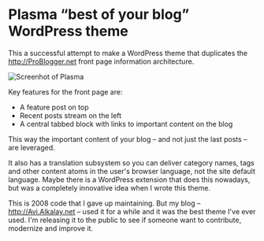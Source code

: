 # Plasma “best of your blog” WordPress theme

This a successful attempt to make a WordPress theme that duplicates the http://ProBlogger.net front page information architecture.

![Screenhot of Plasma](http://avi.alkalay.net/wp-content/themes/plasma/screenshot.png "Screenhot of Plasma")

Key features for the front page are:

* A feature post on top
* Recent posts stream on the left
* A central tabbed block with links to important content on the blog

This way the important content of your blog – and not just the last posts – are leveraged.

It also has a translation subsystem so you can deliver category names, tags and other content atoms in the user's browser language, not the site default language. Maybe there is a WordPress extension that does this nowadays, but was a completely innovative idea when I wrote this theme.

This is 2008 code that I gave up maintaining. But my blog – http://Avi.Alkalay.net – used it for a while and it was the best theme I've ever used. I'm releasing it to the public to see if someone want to contribute, modernize and improve it.
